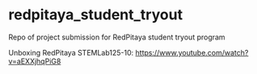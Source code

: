 # redpitaya_student_tryout
 Repo of project submission for RedPitaya student tryout program
 
 Unboxing RedPitaya STEMLab125-10: https://www.youtube.com/watch?v=aEXXjhqPiG8
